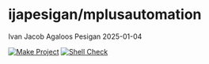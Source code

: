 ijapesigan/mplusautomation
================
Ivan Jacob Agaloos Pesigan
2025-01-04

<!-- README.md is generated from .setup/readme/README.Rmd. Please edit that file -->

<!-- badges: start -->

[![Make
Project](https://github.com/ijapesigan/docker-mplusautomation/actions/workflows/make.yml/badge.svg)](https://github.com/ijapesigan/docker-mplusautomation/actions/workflows/make.yml)
[![Shell
Check](https://github.com/ijapesigan/docker-mplusautomation/actions/workflows/shellcheck.yml/badge.svg)](https://github.com/ijapesigan/docker-mplusautomation/actions/workflows/shellcheck.yml)
<!-- badges: end -->
